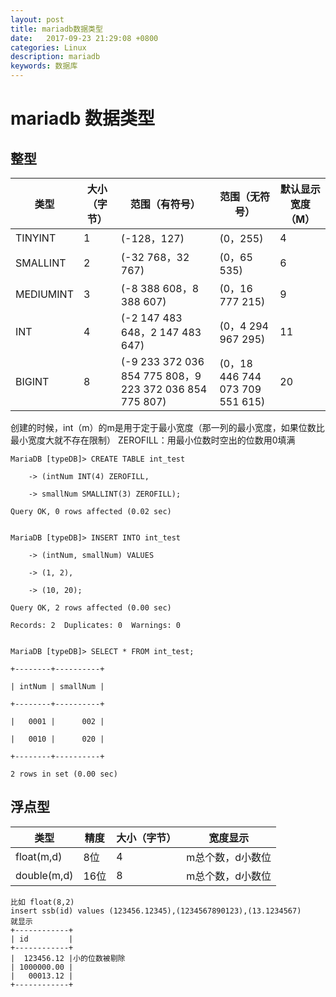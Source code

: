 ```yaml
---
layout: post
title: mariadb数据类型
date:   2017-09-23 21:29:08 +0800
categories: Linux
description: mariadb
keywords: 数据库
---
```


# mariadb 数据类型

## 整型

|类型 	|大小（字节） 	|范围（有符号）|范围（无符号） |默认显示宽度（M）|
| --------   | ------| ------| ------| ------| 
|TINYINT 	|1 | 	(-128，127) |	(0，255)| 4
|SMALLINT 	|2 | 	(-32 768，32 767) |	(0，65 535)| 6
|MEDIUMINT 	|3 | 	(-8 388 608，8 388 607)| 	(0，16 777 215)| 9
|INT| 	4 | 	(-2 147 483 648，2 147 483 647)| 	(0，4 294 967 295)| 11
|BIGINT |	8 | 	(-9 233 372 036 854 775 808，9 223 372 036 854 775 807) |	(0，18 446 744 073 709 551 615)| 20

创建的时候，int（m）的m是用于定于最小宽度（那一列的最小宽度，如果位数比最小宽度大就不存在限制）
ZEROFILL：用最小位数时空出的位数用0填满
```
MariaDB [typeDB]> CREATE TABLE int_test

    -> (intNum INT(4) ZEROFILL,

    -> smallNum SMALLINT(3) ZEROFILL);

Query OK, 0 rows affected (0.02 sec)


MariaDB [typeDB]> INSERT INTO int_test

    -> (intNum, smallNum) VALUES

    -> (1, 2),

    -> (10, 20);

Query OK, 2 rows affected (0.00 sec)

Records: 2  Duplicates: 0  Warnings: 0


MariaDB [typeDB]> SELECT * FROM int_test;

+--------+----------+

| intNum | smallNum |

+--------+----------+

|   0001 |      002 |

|   0010 |      020 |

+--------+----------+

2 rows in set (0.00 sec)
```

## 浮点型

|类型  | 精度|大小（字节）|宽度显示|
| --------   | ------| ------| ------| 
|float(m,d)  |8位 |   4  | m总个数，d小数位|
|double(m,d) |16位  |  8   | m总个数，d小数位|
```
比如 float(8,2)
insert ssb(id) values (123456.12345),(1234567890123),(13.1234567)
就显示
+------------+
| id         |
+------------+
|  123456.12 |小的位数被剔除
| 1000000.00 |
|   00013.12 |
+------------+

```
